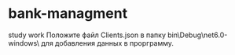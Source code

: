 # bank-managment
study work
Положите файл Clients.json в папку bin\Debug\net6.0-windows\ для добавления данных в прорграмму.
